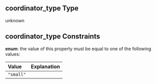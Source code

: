 ## coordinator\_type Type

unknown

## coordinator\_type Constraints

**enum**: the value of this property must be equal to one of the following values:

| Value     | Explanation |
| :-------- | :---------- |
| `"small"` |             |
